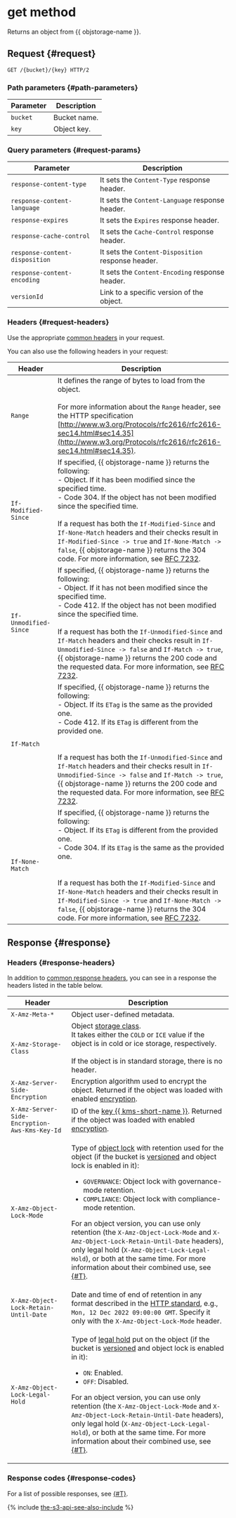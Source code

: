 # get method

Returns an object from {{ objstorage-name }}.


## Request {#request}

```http
GET /{bucket}/{key} HTTP/2
```

### Path parameters {#path-parameters}

Parameter | Description
----- | -----
`bucket` | Bucket name.
`key` | Object key.


### Query parameters {#request-params}

Parameter | Description
----- | -----
`response-content-type` | It sets the `Content-Type` response header.
`response-content-language` | It sets the `Content-Language` response header.
`response-expires` | It sets the `Expires` response header.
`response-cache-control` | It sets the `Cache-Control` response header.
`response-content-disposition` | It sets the `Content-Disposition` response header.
`response-content-encoding` | It sets the `Content-Encoding` response header.
`versionId` | Link to a specific version of the object.


### Headers {#request-headers}

Use the appropriate [common headers](../common-request-headers.md) in your request.

You can also use the following headers in your request:

Header | Description
----- | -----
`Range` | It defines the range of bytes to load from the object.<br/><br/>For more information about the `Range` header, see the HTTP specification [http://www.w3.org/Protocols/rfc2616/rfc2616-sec14.html#sec14.35](http://www.w3.org/Protocols/rfc2616/rfc2616-sec14.html#sec14.35).
`If-Modified-Since` | If specified, {{ objstorage-name }} returns the following:<br/>- Object. If it has been modified since the specified time.<br/>- Code 304. If the object has not been modified since the specified time.<br/><br/>If a request has both the `If-Modified-Since` and `If-None-Match` headers and their checks result in `If-Modified-Since -> true` and `If-None-Match -> false`, {{ objstorage-name }} returns the 304 code. For more information, see [RFC 7232](https://tools.ietf.org/html/rfc7232).
`If-Unmodified-Since` | If specified, {{ objstorage-name }} returns the following:<br/>- Object. If it has not been modified since the specified time.<br/>- Code 412. If the object has not been modified since the specified time.<br/><br/>If a request has both the `If-Unmodified-Since` and `If-Match` headers and their checks result in `If-Unmodified-Since -> false` and `If-Match -> true`, {{ objstorage-name }} returns the 200 code and the requested data. For more information, see [RFC 7232](https://tools.ietf.org/html/rfc7232).
`If-Match` | If specified, {{ objstorage-name }} returns the following:<br/>- Object. If its `ETag` is the same as the provided one.<br/>- Code 412. If its `ETag` is different from the provided one.<br/><br/><br/>If a request has both the `If-Unmodified-Since` and `If-Match` headers and their checks result in `If-Unmodified-Since -> false` and `If-Match -> true`, {{ objstorage-name }} returns the 200 code and the requested data. For more information, see [RFC 7232](https://tools.ietf.org/html/rfc7232).
`If-None-Match` | If specified, {{ objstorage-name }} returns the following:<br/>- Object. If its `ETag` is different from the provided one.<br/>- Code 304. If its `ETag` is the same as the provided one.<br/><br/><br/>If a request has both the `If-Modified-Since` and `If-None-Match` headers and their checks result in `If-Modified-Since -> true` and `If-None-Match -> false`, {{ objstorage-name }} returns the 304 code. For more information, see [RFC 7232](https://tools.ietf.org/html/rfc7232).

## Response {#response}

### Headers {#response-headers}

In addition to [common response headers](../common-response-headers.md), you can see in a response the headers listed in the table below.


Header | Description
----- | -----
`X-Amz-Meta-*` | Object user-defined metadata.
`X-Amz-Storage-Class` | Object [storage class](../../../concepts/storage-class.md).<br/>It takes either the `COLD` or `ICE` value if the object is in cold or ice storage, respectively.<br/><br/>If the object is in standard storage, there is no header.
`X-Amz-Server-Side-Encryption` | Encryption algorithm used to encrypt the object. Returned if the object was loaded with enabled [encryption](../../../operations/buckets/encrypt.md).
`X-Amz-Server-Side-Encryption-Aws-Kms-Key-Id` | ID of the [key {{ kms-short-name }}](../../../../kms/concepts/key.md). Returned if the object was loaded with enabled [encryption](../../../operations/buckets/encrypt.md).
`X-Amz-Object-Lock-Mode` | <p>Type of [object lock](../../../concepts/object-lock.md) with retention used for the object (if the bucket is [versioned](../../../concepts/versioning.md) and object lock is enabled in it):</p><ul><li>`GOVERNANCE`: Object lock with governance-mode retention.</li><li>`COMPLIANCE`: Object lock with compliance-mode retention.</li></ul><p>For an object version, you can use only retention (the `X-Amz-Object-Lock-Mode` and `X-Amz-Object-Lock-Retain-Until-Date` headers), only legal hold (`X-Amz-Object-Lock-Legal-Hold`), or both at the same time. For more information about their combined use, see [{#T}](../../../concepts/object-lock.md#types).</p>
`X-Amz-Object-Lock-Retain-Until-Date` | Date and time of end of retention in any format described in the [HTTP standard](https://www.rfc-editor.org/rfc/rfc9110#name-date-time-formats), e.g., `Mon, 12 Dec 2022 09:00:00 GMT`. Specify it only with the `X-Amz-Object-Lock-Mode` header.
`X-Amz-Object-Lock-Legal-Hold` | <p>Type of [legal hold](../../../concepts/object-lock.md) put on the object (if the bucket is [versioned](../../../concepts/versioning.md) and object lock is enabled in it):</p><ul><li>`ON`: Enabled.</li><li>`OFF`: Disabled.</li></ul><p>For an object version, you can use only retention (the `X-Amz-Object-Lock-Mode` and `X-Amz-Object-Lock-Retain-Until-Date` headers), only legal hold (`X-Amz-Object-Lock-Legal-Hold`), or both at the same time. For more information about their combined use, see [{#T}](../../../concepts/object-lock.md#types).</p>


### Response codes {#response-codes}

For a list of possible responses, see [{#T}](../response-codes.md).

{% include [the-s3-api-see-also-include](../../../../_includes/storage/the-s3-api-see-also-include.md) %}